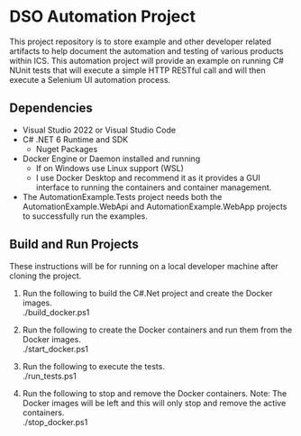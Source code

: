 # DSO Automation Project

This project repository is to store example and other developer related artifacts to help document the automation and testing of various products within ICS. This automation project will provide an example on running C# NUnit tests that will execute a simple HTTP RESTful call and will then execute a Selenium UI automation process.

## Dependencies

* Visual Studio 2022 or Visual Studio Code
* C# .NET 6 Runtime and SDK
  * Nuget Packages
* Docker Engine or Daemon installed and running
  * If on Windows use Linux support (WSL)
  * I use Docker Desktop and recommend it as it provides a GUI interface to running the containers and container management.
* The AutomationExample.Tests project needs both the AutomationExample.WebApi and AutomationExample.WebApp projects to successfully run the examples.

## Build and Run Projects

These instructions will be for running on a local developer machine after cloning the project.

1. Run the following to build the C#.Net project and create the Docker images.</br>
./build_docker.ps1

2. Run the following to create the Docker containers and run them from the Docker images.</br>
./start_docker.ps1

3. Run the following to execute the tests.</br>
./run_tests.ps1

4. Run the following to stop and remove the Docker containers. Note: The Docker images will be left and this will only stop and remove the active containers.</br>
./stop_docker.ps1
